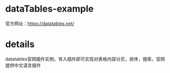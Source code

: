 # dataTables-example
官方网址：https://datatables.net/

# details
datatables官网插件实例，导入插件即可实现对表格内容分页，排序，搜索，官网提供中文语言插件
